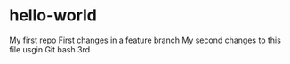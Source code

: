 # hello-world
My first repo
First changes in a feature branch
My second changes to this file usgin Git bash
3rd